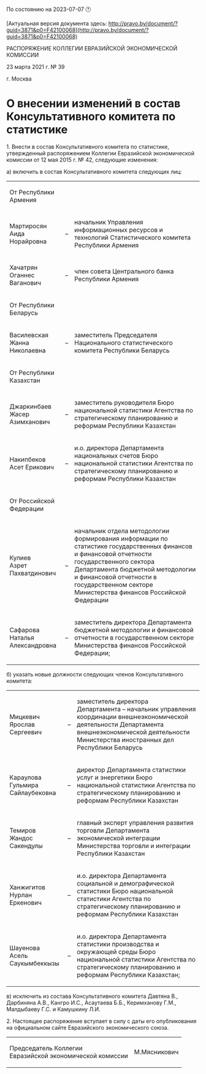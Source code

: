По состоянию на 2023-07-07 &#x1F550;

[Актуальная версия документа здесь: http://pravo.by/document/?guid=3871&p0=F42100068](http://pravo.by/document/?guid=3871&p0=F42100068)

<p>РАСПОРЯЖЕНИЕ КОЛЛЕГИИ ЕВРАЗИЙСКОЙ ЭКОНОМИЧЕСКОЙ КОМИССИИ</p>
<p>23 марта 2021 г. № 39</p>
<p>г. Москва</p>
<h1>О внесении изменений в состав Консультативного комитета по статистике</h1>
<p>1. Внести в состав Консультативного комитета по статистике, утвержденный распоряжением Коллегии Евразийской экономической комиссии от 12 мая 2015 г. № 42, следующие изменения:</p>
<p>а) включить в состав Консультативного комитета следующих лиц:</p>
<p></p>
<table>
<tr><td><p>От Республики Армения</p></td></tr>
<tr>
<td><p>Мартиросян<br>Аида Норайровна</p></td>
<td><p>–</p></td>
<td><p>начальник Управления информационных ресурсов и технологий Статистического комитета Республики Армения</p></td>
</tr>
<tr>
<td><p>Хачатрян<br>Оганнес Ваганович</p></td>
<td><p>–</p></td>
<td><p>член совета Центрального банка Республики Армения</p></td>
</tr>
<tr><td><p>От Республики Беларусь</p></td></tr>
<tr>
<td><p>Василевская<br>Жанна Николаевна</p></td>
<td><p>–</p></td>
<td><p>заместитель Председателя Национального статистического комитета Республики Беларусь</p></td>
</tr>
<tr><td><p>От Республики Казахстан</p></td></tr>
<tr>
<td><p>Джаркинбаев<br>Жасер Азимханович</p></td>
<td><p>–</p></td>
<td><p>заместитель руководителя Бюро национальной статистики Агентства по стратегическому планированию и реформам Республики Казахстан</p></td>
</tr>
<tr>
<td><p>Накипбеков<br>Асет Ерикович</p></td>
<td><p>–</p></td>
<td><p>и.о. директора Департамента национальных счетов Бюро национальной статистики Агентства по стратегическому планированию и реформам Республики Казахстан</p></td>
</tr>
<tr><td><p>От Российской Федерации</p></td></tr>
<tr>
<td><p>Кулиев<br>Азрет Пахватдинович</p></td>
<td><p>–</p></td>
<td><p>начальник отдела методологии формирования информации по статистике государственных финансов и финансовой отчетности государственного сектора Департамента бюджетной методологии и финансовой отчетности в государственном секторе Министерства финансов Российской Федерации</p></td>
</tr>
<tr>
<td><p>Сафарова<br>Наталья Александровна</p></td>
<td><p>–</p></td>
<td><p>заместитель директора Департамента бюджетной методологии и финансовой отчетности в государственном секторе Министерства финансов Российской Федерации;</p></td>
</tr>
</table>
<p></p>
<p>б) указать новые должности следующих членов Консультативного комитета:</p>
<p></p>
<table>
<tr>
<td><p>Мицкевич<br>Ярослав Сергеевич</p></td>
<td><p>–</p></td>
<td><p>заместитель директора Департамента – начальник управления координации внешнеэкономической деятельности Департамента внешнеэкономической деятельности Министерства иностранных дел Республики Беларусь</p></td>
</tr>
<tr>
<td><p>Караулова<br>Гульмира Сайлаубековна</p></td>
<td><p>–</p></td>
<td><p>директор Департамента статистики услуг и энергетики Бюро национальной статистики Агентства по стратегическому планированию и реформам Республики Казахстан</p></td>
</tr>
<tr>
<td><p>Темиров<br>Жандос Сакендулы</p></td>
<td><p>–</p></td>
<td><p>главный эксперт управления развития торговли Департамента экономической интеграции Министерства торговли и интеграции Республики Казахстан</p></td>
</tr>
<tr>
<td><p>Ханжигитов<br>Нурлан Еркенович</p></td>
<td><p>–</p></td>
<td><p>и.о. директора Департамента социальной и демографической статистики Бюро национальной статистики Агентства по стратегическому планированию и реформам Республики Казахстан</p></td>
</tr>
<tr>
<td><p>Шауенова<br>Асель Саукымбеккызы</p></td>
<td><p>–</p></td>
<td><p>и.о. директора Департамента статистики производства и окружающей среды Бюро национальной статистики Агентства по стратегическому планированию и реформам Республики Казахстан;</p></td>
</tr>
</table>
<p></p>
<p>в) исключить из состава Консультативного комитета Давтяна В., Дарбиняна А.В., Кангро И.С., Асаутаева Б.Б., Керимханову Г.М., Малдыбаеву Г.С. и Камушкину Л.И.</p>
<p>2. Настоящее распоряжение вступает в силу с даты его опубликования на официальном сайте Евразийского экономического союза.</p>
<p></p>
<table><tr>
<td><p>Председатель Коллегии<br>Евразийской экономической комиссии</p></td>
<td><p>М.Мясникович</p></td>
</tr></table>
<p></p>